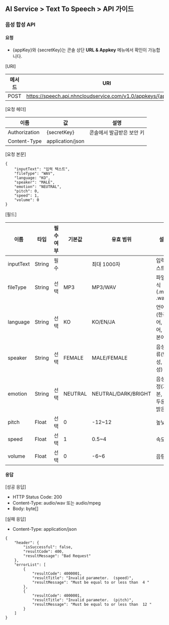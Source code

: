 ## AI Service > Text To Speech > API 가이드

### 음성 합성 API

#### 요청

- {appKey}와 {secretKey}는 콘솔 상단 **URL & Appkey** 메뉴에서 확인이 가능합니다.

[URI]

| 메서드 | URI |
|---|---|
| POST | https://speech.api.nhncloudservice.com/v1.0/appkeys/{appKey}/tts |

[요청 헤더]

| 이름 | 값 | 설명 |
|---|---|---|
| Authorization | {secretKey} | 콘솔에서 발급받은 보안 키 |
| Content-Type | application/json | |

[요청 본문]
```
{
    "inputText": "입력 텍스트",
    "fileType": "WAV",
    "language: "KO",
    "speaker": "MALE",
    "emotion": "NEUTRAL",
    "pitch": 0,
    "speed": 1,
    "volume": 0
}
```

[필드]

| 이름 | 타입 | 필수 여부 | 기본값 | 유효 범위 | 설명 |
|---|---|---|---|---|---|
| inputText | String | 필수 | | 최대 1000자 | 입력 텍스트 |
| fileType | String | 선택 | MP3 | MP3/WAV | 파일 형식(.mp3, .wav) |
| language | String | 선택 | KO | KO/EN/JA | 언어(한국어, 영어, 일본어) |
| speaker | String | 선택 | FEMALE | MALE/FEMALE | 음성 종류(남성, 여성) |
| emotion | String | 선택 | NEUTRAL | NEUTRAL/DARK/BRIGHT | 음성 감정(기본, 어두운, 밝은) |
| pitch | Float | 선택 | 0 | -12~12| 높낮이 |
| speed | Float | 선택 | 1 | 0.5~4 | 속도 |
| volume | Float | 선택 | 0 | -6~6 | 음량 |

#### 응답

[성공 응답]
* HTTP Status Code: 200
* Content-Type: audio/wav 또는 audio/mpeg
* Body: byte[]

[실패 응답]
* Content-Type: application/json
```
{
    "header": {
        "isSuccessful": false,
        "resultCode": 400,
        "resultMessage": "Bad Request"
    },
    "errorList": [
        {
            "resultCode": 4000001,
            "resultTitle": "Invalid parameter.  (speed)",
            "resultMessage": "Must be equal to or less than  4 "
        },
        {
            "resultCode": 4000001,
            "resultTitle": "Invalid parameter.  (pitch)",
            "resultMessage": "Must be equal to or less than  12 "
        }
    ]
}
```

